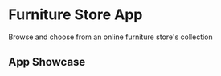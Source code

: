 # Furniture Store App

Browse and choose from an online furniture store's collection

## App Showcase